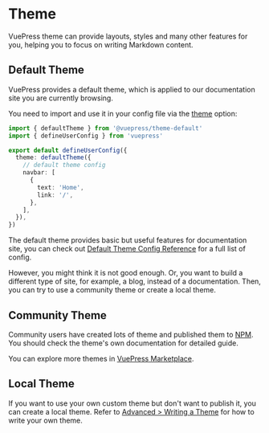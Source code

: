 # Theme

VuePress theme can provide layouts, styles and many other features for you, helping you to focus on writing Markdown content.

## Default Theme

VuePress provides a default theme, which is applied to our documentation site you are currently browsing.

You need to import and use it in your config file via the [theme](../reference/config.md#theme) option:

```ts
import { defaultTheme } from '@vuepress/theme-default'
import { defineUserConfig } from 'vuepress'

export default defineUserConfig({
  theme: defaultTheme({
    // default theme config
    navbar: [
      {
        text: 'Home',
        link: '/',
      },
    ],
  }),
})
```

The default theme provides basic but useful features for documentation site, you can check out [Default Theme Config Reference](https://ecosystem.vuejs.press/themes/default/config.html) for a full list of config.

However, you might think it is not good enough. Or, you want to build a different type of site, for example, a blog, instead of a documentation. Then, you can try to use a community theme or create a local theme.

## Community Theme

Community users have created lots of theme and published them to [NPM](https://www.npmjs.com/search?q=keywords:vuepress-theme). You should check the theme's own documentation for detailed guide.

You can explore more themes in [VuePress Marketplace](https://marketplace.vuejs.press/themes/).

## Local Theme

If you want to use your own custom theme but don't want to publish it, you can create a local theme. Refer to [Advanced > Writing a Theme](../advanced/theme.md) for how to write your own theme.
